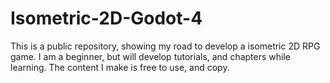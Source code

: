 # Isometric-2D-Godot-4
This is a public repository, showing my road to develop a isometric 2D RPG game. I am a beginner, but will develop tutorials, and chapters while learning. The content I make is free to use, and copy.
